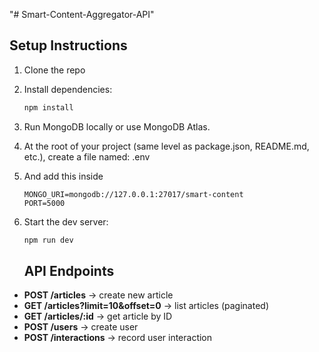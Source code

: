 "# Smart-Content-Aggregator-API" 

## Setup Instructions
1. Clone the repo
2. Install dependencies:
   ```bash
   npm install
   ```
3. Run MongoDB locally or use MongoDB Atlas. 

4. At the root of your project (same level as package.json, README.md, etc.), create a file named: .env

5. And add this inside

   ```
   MONGO_URI=mongodb://127.0.0.1:27017/smart-content
   PORT=5000
   ```
5. Start the dev server:
   ```bash
   npm run dev
   ```
   
   ## API Endpoints
- **POST /articles** → create new article  
- **GET /articles?limit=10&offset=0** → list articles (paginated)  
- **GET /articles/:id** → get article by ID  
- **POST /users** → create user  
- **POST /interactions** → record user interaction  